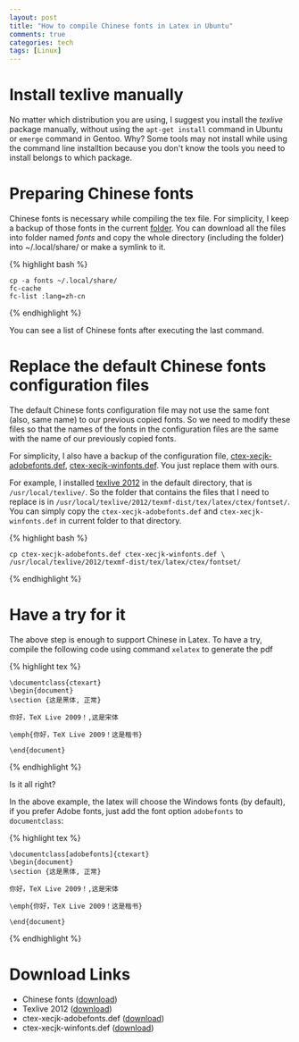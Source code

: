 ```yaml
---
layout: post
title: "How to compile Chinese fonts in Latex in Ubuntu"
comments: true
categories: tech
tags: [Linux]
---
```


Install texlive manually
===
No matter which distribution you are using, I suggest you install the 
*texlive* package manually, without using the `apt-get install` command in 
Ubuntu or `emerge` command in Gentoo. Why? Some tools may not install while 
using the command line installtion because you don't know the tools you 
need to install belongs to which package.

Preparing Chinese fonts
===
Chinese fonts is necessary while compiling the tex file. For simplicity, I 
keep a backup of those fonts in the current 
[folder](https://www.dropbox.com/sh/blkfxli3kb0i7ny/_8PYuz6i0c/fonts). You 
can download all the files into folder named *fonts* and copy the whole 
directory (including the folder) into ~/.local/share/ or make a symlink to 
it.

{% highlight bash %}

    cp -a fonts ~/.local/share/
    fc-cache
    fc-list :lang=zh-cn
{% endhighlight %}

You can see a list of Chinese fonts after executing the last command.

Replace the default Chinese fonts configuration files
===
The default Chinese fonts configuration file may not use the same font 
(also, same name) to our previous copied fonts. So we need to modify these 
files so that the names of the fonts in the configuration files are the 
same with the name of our previously copied fonts.

For simplicity, I also have a backup of the configuration file, 
[ctex-xecjk-adobefonts.def](https://www.dropbox.com/sh/blkfxli3kb0i7ny/KHZ38-PpIF/ctex-xecjk-adobefonts.def),
[ctex-xecjk-winfonts.def](https://www.dropbox.com/sh/blkfxli3kb0i7ny/EBaIuHI94O/ctex-xecjk-winfonts.def).
You just replace them with ours.

For example, I installed [texlive 
2012](ftp://tug.org/texlive/Images/texlive2012-20120701.iso) in the default directory, that is 
`/usr/local/texlive/`. So the folder that contains the files that I need to 
replace is  in 
`/usr/local/texlive/2012/texmf-dist/tex/latex/ctex/fontset/`. You can 
simply copy the `ctex-xecjk-adobefonts.def` and `ctex-xecjk-winfonts.def` 
in current folder to that directory.

{% highlight bash %}

    cp ctex-xecjk-adobefonts.def ctex-xecjk-winfonts.def \
    /usr/local/texlive/2012/texmf-dist/tex/latex/ctex/fontset/
{% endhighlight %}

Have a try for it
===
The above step is enough to support Chinese in Latex. To have a try, 
compile the following code using command `xelatex` to generate the pdf

{% highlight tex %}

    \documentclass{ctexart}
    \begin{document}
    \section {这是黑体, 正常}

    你好，TeX Live 2009！,这是宋体

    \emph{你好，TeX Live 2009！这是楷书}

    \end{document}
{% endhighlight %}


Is it all right?

In the above example, the latex will choose the Windows fonts (by default), 
if you prefer Adobe fonts, just add the font option `adobefonts` to `documentclass`:

{% highlight tex %}

    \documentclass[adobefonts]{ctexart}
    \begin{document}
    \section {这是黑体, 正常}

    你好，TeX Live 2009！,这是宋体

    \emph{你好，TeX Live 2009！这是楷书}

    \end{document}
{% endhighlight %}

Download Links
===
- Chinese fonts 
  ([download](https://www.dropbox.com/sh/blkfxli3kb0i7ny/_8PYuz6i0c/fonts))
- Texlive 2012 
  ([download](ftp://tug.org/texlive/Images/texlive2012-20120701.iso))
- ctex-xecjk-adobefonts.def 
  ([download](https://www.dropbox.com/sh/blkfxli3kb0i7ny/KHZ38-PpIF/ctex-xecjk-adobefonts.def))
- ctex-xecjk-winfonts.def 
  ([download](https://www.dropbox.com/sh/blkfxli3kb0i7ny/EBaIuHI94O/ctex-xecjk-winfonts.def))

